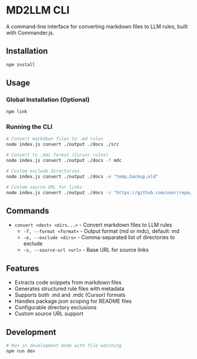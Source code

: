 # MD2LLM CLI

A command-line interface for converting markdown files to LLM rules, built with Commander.js.

## Installation

```bash
npm install
```

## Usage

### Global Installation (Optional)
```bash
npm link
```

### Running the CLI

```bash
# Convert markdown files to .md rules
node index.js convert ./output ./docs ./src

# Convert to .mdc format (Cursor rules)
node index.js convert ./output ./docs -f mdc

# Custom exclude directories
node index.js convert ./output ./docs -e "temp,backup,old"

# Custom source URL for links
node index.js convert ./output ./docs -s "https://github.com/user/repo/blob/main/"
```

## Commands

- `convert <dest> <dirs...>` - Convert markdown files to LLM rules
  - `-f, --format <format>` - Output format (md or mdc), default: md
  - `-e, --exclude <dirs>` - Comma-separated list of directories to exclude
  - `-s, --source-url <url>` - Base URL for source links

## Features

- Extracts code snippets from markdown files
- Generates structured rule files with metadata
- Supports both .md and .mdc (Cursor) formats
- Handles package.json scoping for README files
- Configurable directory exclusions
- Custom source URL support

## Development

```bash
# Run in development mode with file watching
npm run dev
```
